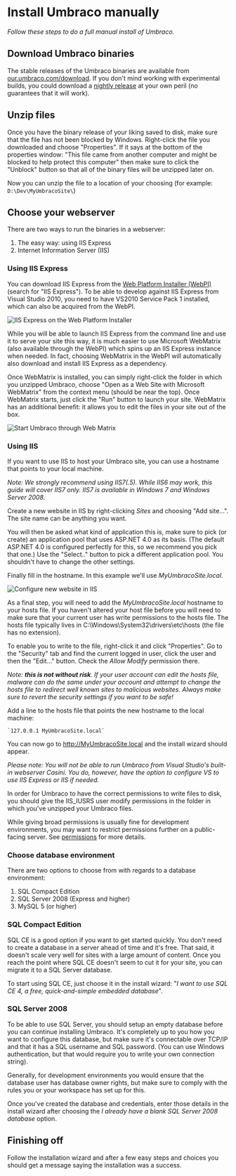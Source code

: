 # Install Umbraco manually

_Follow these steps to do a full manual install of Umbraco._

## Download Umbraco binaries
The stable releases of the Umbraco binaries are available from [our.umbraco.com/download](https://our.umbraco.com/download/). If you don't mind working with experimental builds, you could download a [nightly release](http://nightly.umbraco.org/) at your own peril (no guarantees that it will work).

## Unzip files
Once you have the binary release of your liking saved to disk, make sure that the file has not been blocked by Windows. Right-click the file you downloaded and choose "Properties". If it says at the bottom of the properties window: "This file came from another computer and might be blocked to help protect this computer" then make sure to click the "Unblock" button so that all of the binary files will be unzipped later on.

Now you can unzip the file to a location of your choosing (for example: `D:\Dev\MyUmbracoSite\`)

## Choose your webserver
There are two ways to run the binaries in a webserver:

1. The easy way: using IIS Express
2. Internet Information Server (IIS)

### Using IIS Express

You can download IIS Express from the [Web Platform Installer (WebPI)](https://www.microsoft.com/web/downloads/platform.aspx) (search for "IIS Express"). To be able to develop against IIS Express from Visual Studio 2010, you need to have VS2010 Service Pack 1 installed, which can also be acquired from the WebPI. 

![IIS Express on the Web Platform Installer](images/Manual/2012-03-17_164508.png)

While you will be able to launch IIS Express from the command line and use it to serve your site this way, it is much easier to use Microsoft WebMatrix (also available through the WebPI) which spins up an IIS Express instance when needed. In fact, choosing WebMatrix in the WebPI will automatically also download and install IIS Express as a dependency.

Once WebMatrix is installed, you can simply right-click the folder in which you unzipped Umbraco, choose "Open as a Web Site with Microsoft WebMatrix" from the context menu (should be near the top). Once WebMatrix starts, just click the "Run" button to launch your site. WebMatrix has an additional benefit: it allows you to edit the files in your site out of the box.

![Start Umbraco through Web Matrix](images/Manual/2012-03-17_173822.png)

### Using IIS
If you want to use IIS to host your Umbraco site, you can use a hostname that points to your local machine.

*Note: We strongly recommend using IIS7(.5). While IIS6 may work, this guide will cover IIS7 only. IIS7 is available in Windows 7 and Windows Server 2008.*
	
Create a new website in IIS by right-clicking *Sites* and choosing "Add site...". The site name can be anything you want.
	
You will then be asked what kind of application this is, make sure to pick (or create) an application pool that uses ASP.NET 4.0 as its basis. (The default ASP.NET 4.0 is configured perfectly for this, so we recommend you pick that one.) Use the "Select.." button to pick a different application pool. You shouldn't have to change the other settings.
	
Finally fill in the hostname. In this example we'll use *MyUmbracoSite.local*.
	
![Configure new website in IIS](images/Manual/2012-03-12_223022.png)
	
 As a final step, you will need to add the *MyUmbracoSite.local* hostname to your hosts file. If you haven't altered your host file before you will need to make sure that your current user has write permissions to the hosts file. The hosts file typically lives in C:\Windows\System32\drivers\etc\hosts (the file has no extension).
	
To enable you to write to the file, right-click it and click "Properties". Go to the "Security" tab and find the current logged in user, click the user and then the "Edit..." button. Check the *Allow Modify* permission there.
	
*Note: **this is not without risk**. If your user account can edit the hosts file, malware can do the same under your account and attempt to change the hosts file to redirect well known sites to malicious websites. Always make sure to revert the security settings if you want to be safe!*
	
Add a line to the hosts file that points the new hostname to the local machine:
	
	`127.0.0.1 MyUmbracoSite.local`
	
You can now go to http://MyUmbracoSite.local and the install wizard should appear.

*Please note: You will not be able to run Umbraco from Visual Studio's built-in webserver Casini. You do, however, have the option to configure VS to use IIS Express or IIS if needed.*

In order for Umbraco to have the correct permissions to write files to disk, you should give the IIS_IUSRS user modify permissions in the folder in which you've unzipped your Umbraco files. 

While giving broad permissions is usually fine for development environments, you may want to restrict permissions further on a public-facing server. See [permissions](../Server-Setup/permissions.md) for more details.

### Choose database environment
There are two options to choose from with regards to a database environment:

1. SQL Compact Edition
2. SQL Server 2008 (Express and higher)
3. MySQL 5 (or higher)

### SQL Compact Edition

SQL CE is a good option if you want to get started quickly. You don't need to create a database in a server ahead of time and it's free. That said, it doesn't scale very well for sites with a large amount of content. Once you reach the point where SQL CE doesn't seem to cut it for your site, you can migrate it to a SQL Server database.

To start using SQL CE, just choose it in the install wizard: "*I want to use SQL CE 4, a free, quick-and-simple embedded database*".
### SQL Server 2008
To be able to use SQL Server, you should setup an empty database before you can continue installing Umbraco. It's completely up to you how you want to configure this database, but make sure it's connectable over TCP/IP and that it has a SQL username and SQL password. (You can use Windows authentication, but that would require you to write your own connection string).

Generally, for development environments you would ensure that the database user has database owner rights, but make sure to comply with the rules you or your workspace has set up for this.

Once you've created the database and credentials, enter those details in the install wizard after choosing the *I already have a blank SQL Server 2008 database* option.

## Finishing off
Follow the installation wizard and after a few easy steps and choices you should get a message saying the installation was a success.
